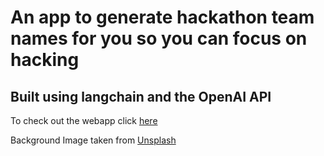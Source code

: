 # An app to generate hackathon team names for you so you can focus on hacking 

## Built using langchain and the OpenAI API

To check out the webapp click <a href="https://hack-name-gen.streamlit.app/" target="_blank">here </a>

Background Image taken from <a href="https://unsplash.com/photos/pUAM5hPaCRI" target="_blank">Unsplash</a>

